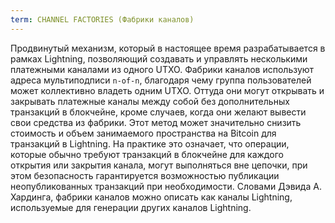 ```yaml
---
term: CHANNEL FACTORIES (Фабрики каналов)
---
```


Продвинутый механизм, который в настоящее время разрабатывается в рамках Lightning, позволяющий создавать и управлять несколькими платежными каналами из одного UTXO. Фабрики каналов используют адреса мультиподписи `n-of-n`, благодаря чему группа пользователей может коллективно владеть одним UTXO. Оттуда они могут открывать и закрывать платежные каналы между собой без дополнительных транзакций в блокчейне, кроме случаев, когда они желают вывести свои средства из фабрики. Этот метод может значительно снизить стоимость и объем занимаемого пространства на Bitcoin для транзакций в Lightning. На практике это означает, что операции, которые обычно требуют транзакций в блокчейне для каждого открытия или закрытия канала, могут выполняться вне цепочки, при этом безопасность гарантируется возможностью публикации неопубликованных транзакций при необходимости. Словами Дэвида А. Хардинга, фабрики каналов можно описать как каналы Lightning, используемые для генерации других каналов Lightning.